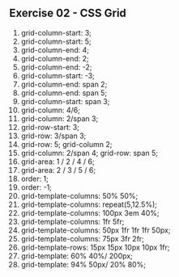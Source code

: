 ## Exercise 02 - CSS Grid

1. grid-column-start: 3;
2. grid-column-start: 5;
3. grid-column-end: 4;
4. grid-column-end: 2;
5. grid-column-end: -2;
6. grid-column-start: -3;
7. grid-column-end: span 2;
8. grid-column-end: span 5;
9. grid-column-start: span 3;
10. grid-column: 4/6;
11. grid-column: 2/span 3;
12. grid-row-start: 3;
13. grid-row: 3/span 3;
14. grid-row: 5;
    grid-column 2;
15. grid-column: 2/span 4;
    grid-row: span 5;
16. grid-area: 1 / 2 / 4 / 6;
17. grid-area: 2 / 3 / 5 / 6;
18. order: 1;
19. order: -1;
20. grid-template-columns: 50% 50%;
21. grid-template-columns: repeat(5,12.5%);
22. grid-template-columns: 100px 3em 40%;
23. grid-template-columns: 1fr 5fr;
24. grid-template-columns: 50px 1fr 1fr 1fr 50px;
25. grid-template-columns: 75px 3fr 2fr;
26. grid-template-rows: 15px 15px 10px 10px 1fr;
27. grid-template: 60% 40%/ 200px;
28. grid-template: 94% 50px/ 20% 80%;